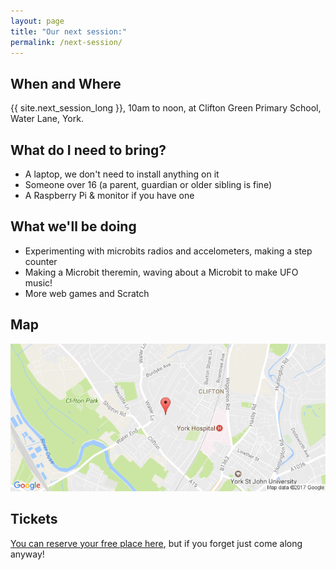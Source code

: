 ```yaml
---
layout: page
title: "Our next session:"
permalink: /next-session/
---
```


## When and Where

{{ site.next_session_long }}, 10am to noon, at Clifton Green Primary School, Water Lane, York.

## What do I need to bring?

- A laptop, we don't need to install anything on it
- Someone over 16 (a parent, guardian or older sibling is fine)
- A Raspberry Pi & monitor if you have one

## What we'll be doing

- Experimenting with microbits radios and accelometers, making a step counter
- Making a Microbit theremin, waving about a Microbit to make UFO music!
- More web games and Scratch

## Map

[![Clifton Green Primary School, York](/assets/images/map.png)](https://goo.gl/maps/cz8hFzay5jR2)

## Tickets

[You can reserve your free place here](https://zen.coderdojo.com/dojo/gb/york/york), but if you forget just come along anyway!
